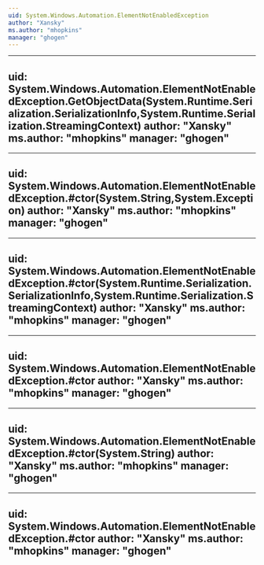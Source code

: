```yaml
---
uid: System.Windows.Automation.ElementNotEnabledException
author: "Xansky"
ms.author: "mhopkins"
manager: "ghogen"
---
```


---
uid: System.Windows.Automation.ElementNotEnabledException.GetObjectData(System.Runtime.Serialization.SerializationInfo,System.Runtime.Serialization.StreamingContext)
author: "Xansky"
ms.author: "mhopkins"
manager: "ghogen"
---

---
uid: System.Windows.Automation.ElementNotEnabledException.#ctor(System.String,System.Exception)
author: "Xansky"
ms.author: "mhopkins"
manager: "ghogen"
---

---
uid: System.Windows.Automation.ElementNotEnabledException.#ctor(System.Runtime.Serialization.SerializationInfo,System.Runtime.Serialization.StreamingContext)
author: "Xansky"
ms.author: "mhopkins"
manager: "ghogen"
---

---
uid: System.Windows.Automation.ElementNotEnabledException.#ctor
author: "Xansky"
ms.author: "mhopkins"
manager: "ghogen"
---

---
uid: System.Windows.Automation.ElementNotEnabledException.#ctor(System.String)
author: "Xansky"
ms.author: "mhopkins"
manager: "ghogen"
---

---
uid: System.Windows.Automation.ElementNotEnabledException.#ctor
author: "Xansky"
ms.author: "mhopkins"
manager: "ghogen"
---
